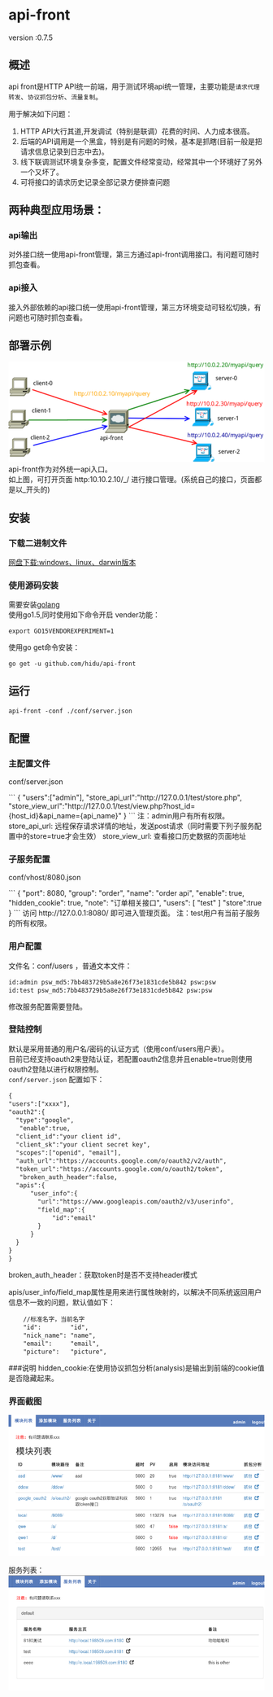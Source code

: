 # api-front

version :0.7.5

## 概述
api front是HTTP API统一前端，用于测试环境api统一管理，主要功能是`请求代理转发`、`协议抓包分析`、`流量复制`。 

用于解决如下问题：

1. HTTP API大行其道,开发调试（特别是联调）花费的时间、人力成本很高。
2. 后端的API调用是一个黑盒，特别是有问题的时候，基本是抓瞎(目前一般是把请求信息记录到日志中去)。
3. 线下联调测试环境复杂多变，配置文件经常变动，经常其中一个环境好了另外一个又坏了。
4. 可将接口的请求历史记录全部记录方便排查问题  
     
## 两种典型应用场景：

### api输出
对外接口统一使用api-front管理，第三方通过api-front调用接口。有问题可随时抓包查看。  

### api接入  
接入外部依赖的api接口统一使用api-front管理，第三方环境变动可轻松切换，有问题也可随时抓包查看。


## 部署示例
![dispatch](res/img/dispatch.png)  
api-front作为对外统一api入口。  
如上图，可打开页面  http:10.10.2.10/_/ 进行接口管理。(系统自己的接口，页面都是以_开头的)  

## 安装

### 下载二进制文件 
[网盘下载:windows、linux、darwin版本](http://pan.baidu.com/s/1jH1sX8M)


### 使用源码安装
需要安装[golang](https://golang.org/dl/  "下载安装")  
使用go1.5,同时使用如下命令开启 vender功能：
```
export GO15VENDOREXPERIMENT=1
```

使用go get命令安装：  
```
go get -u github.com/hidu/api-front
```

## 运行
```
api-front -conf ./conf/server.json
```


## 配置

### 主配置文件
<p>conf/server.json</p>
```
{
  "users":["admin"],
  "store_api_url":"http://127.0.0.1/test/store.php",
  "store_view_url":"http://127.0.0.1/test/view.php?host_id={host_id}&api_name={api_name}"
}
```
注：admin用户有所有权限。  
store_api_url: 远程保存请求详情的地址，发送post请求（同时需要下列子服务配置中的store=true才会生效）  
store_view_url: 查看接口历史数据的页面地址  


### 子服务配置
<p>conf/vhost/8080.json</p>
```
{
    "port": 8080,
    "group": "order",
    "name": "order api",
    "enable": true,
    "hidden_cookie": true,
    "note": "订单相关接口",
    "users": [
        "test"
    ]
    "store":true
}
```
访问 http://127.0.0.1:8080/ 即可进入管理页面。  
注：test用户有当前子服务的所有权限。


### 用户配置
文件名：conf/users  ，普通文本文件：  
```
id:admin psw_md5:7bb483729b5a8e26f73e1831cde5b842 psw:psw
id:test psw_md5:7bb483729b5a8e26f73e1831cde5b842 psw:psw
```
修改服务配置需要登陆。

### 登陆控制
默认是采用普通的用户名/密码的认证方式（使用conf/users用户表）。  
目前已经支持oauth2来登陆认证，若配置oauth2信息并且enable=true则使用oauth2登陆以进行权限控制。  
`conf/server.json` 配置如下：  
```
{
"users":["xxxx"],
"oauth2":{
  "type":"google",
   "enable":true,
  "client_id":"your client id",
  "client_sk":"your client secret key",
  "scopes":["openid", "email"],
  "auth_url":"https://accounts.google.com/o/oauth2/v2/auth",
  "token_url":"https://accounts.google.com/o/oauth2/token",
   "broken_auth_header":false,
  "apis":{
      "user_info":{
        "url":"https://www.googleapis.com/oauth2/v3/userinfo",
        "field_map":{
            "id":"email"
        }
      }
  }
}
}

```
broken_auth_header：获取token时是否不支持header模式  

apis/user_info/field_map属性是用来进行属性映射的，以解决不同系统返回用户信息不一致的问题，默认值如下：
```
    //标准名字，当前名字
    "id":        "id",
    "nick_name": "name",
    "email":     "email",
    "picture":   "picture",
```

###说明
hidden_cookie:在使用协议抓包分析(analysis)是输出到前端的cookie值是否隐藏起来。  

### 界面截图

![dispatch](doc/index.png)  

服务列表：
![dispatch](doc/vhost_list.png)  

